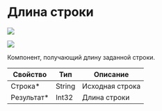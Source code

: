 # Длина строки

![](../../../resources/basic/data/data_strings/image-(100)-(1)-(1)-(1)-(1)-(1)-(1)-(1)-(2)-(112).png)

![](../../../resources/basic/data/data_strings/image-(246).png)

Компонент, получающий длину заданной строки.

| Свойство    | Тип    | Описание        |
| ----------- | ------ | --------------- |
| Строка\*    | String | Исходная строка |
| Результат\* | Int32  | Длина строки    |
